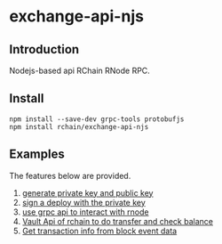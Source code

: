 # exchange-api-njs

## Introduction

Nodejs-based api RChain RNode RPC.

## Install

    npm install --save-dev grpc-tools protobufjs
    npm install rchain/exchange-api-njs

## Examples

The features below are provided.

1. [generate private key and public key](./examples/key_example.js)
2. [sign a deploy with the private key](./examples/sign_and_verify_example.js)
3. [use grpc api to interact with rnode](./examples/grpc_api_example.js)
4. [Vault Api of rchain to do transfer and check balance](./examples/vault_example.js)
5. [Get transaction info from block event data](./examples/transaction_example.js)

